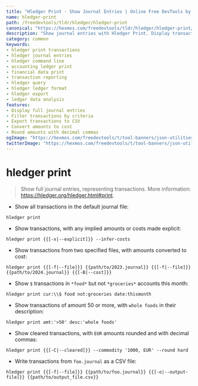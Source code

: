 ```yaml
---
title: "Hledger Print - Show Journal Entries | Online Free DevTools by Hexmos"
name: hledger-print
path: /freedevtools/tldr/hledger/hledger-print
canonical: "https://hexmos.com/freedevtools/tldr/hledger/hledger-print/"
description: "Show journal entries with Hledger Print. Display transactions, control output format, and filter by criteria. Free online tool, no registration required."
category: common
keywords:
- hledger print transactions
- hledger journal entries
- hledger command line
- accounting ledger print
- financial data print
- transaction reporting
- hledger query
- hledger ledger format
- hledger export
- ledger data analysis
features:
- Display full journal entries
- Filter transactions by criteria
- Export transactions to CSV
- Convert amounts to cost
- Round amounts with decimal commas
ogImage: "https://hexmos.com/freedevtools/t/tool-banners/json-utilities-banner.png"
twitterImage: "https://hexmos.com/freedevtools/t/tool-banners/json-utilities-banner.png"
---
```


# hledger print

> Show full journal entries, representing transactions.
> More information: <https://hledger.org/hledger.html#print>.

- Show all transactions in the default journal file:

`hledger print`

- Show transactions, with any implied amounts or costs made explicit:

`hledger print {{[-x|--explicit]}} --infer-costs`

- Show transactions from two specified files, with amounts converted to cost:

`hledger print {{[-f|--file]}} {{path/to/2023.journal}} {{[-f|--file]}} {{path/to/2024.journal}} {{[-B|--cost]}}`

- Show `$` transactions in `*food*` but not `*groceries*` accounts this month:

`hledger print cur:\\$ food not:groceries date:thismonth`

- Show transactions of amount 50 or more, with `whole foods` in their description:

`hledger print amt:'>50' desc:'whole foods'`

- Show cleared transactions, with `EUR` amounts rounded and with decimal commas:

`hledger print {{[-C|--cleared]}} --commodity '1000, EUR' --round hard`

- Write transactions from `foo.journal` as a CSV file:

`hledger print {{[-f|--file]}} {{path/to/foo.journal}} {{[-o|--output-file]}} {{path/to/output_file.csv}}`
